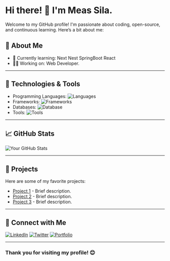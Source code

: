 # Hi there! 👋 I'm Meas Sila.

Welcome to my GitHub profile! I'm passionate about coding, open-source, and continuous learning. Here’s a bit about me:

## 🚀 About Me
- 🌱 Currently learning: Next Nest SpringBoot React
- 👨‍💻 Working on: Web Developer.

---

## 🔧 Technologies & Tools
- Programming Languages: ![Languages](https://img.shields.io/badge/-Languages-brightgreen?logo=code)
- Frameworks: ![Frameworks](https://img.shields.io/badge/-Frameworks-blue?logo=framework)
- Databases: ![Database](https://img.shields.io/badge/-Database-orange?logo=database)
- Tools: ![Tools](https://img.shields.io/badge/-Tools-yellow?logo=tools)

---

## 📈 GitHub Stats
![Your GitHub Stats](https://github-readme-stats.vercel.app/api?username=yourusername&show_icons=true&theme=radical)

---

## 📂 Projects
Here are some of my favorite projects:
- [Project 1](https://github.com/yourusername/project1) - Brief description.
- [Project 2](https://github.com/yourusername/project2) - Brief description.
- [Project 3](https://github.com/yourusername/project3) - Brief description.

---

## 🔗 Connect with Me
[![LinkedIn](https://img.shields.io/badge/-LinkedIn-blue?style=flat&logo=LinkedIn&logoColor=white)](https://linkedin.com/in/yourusername)
[![Twitter](https://img.shields.io/badge/-Twitter-blue?style=flat&logo=Twitter&logoColor=white)](https://twitter.com/yourusername)
[![Portfolio](https://img.shields.io/badge/-Portfolio-black?style=flat&logo=browser&logoColor=white)](https://yourportfolio.com)

---

### Thank you for visiting my profile! 😊
